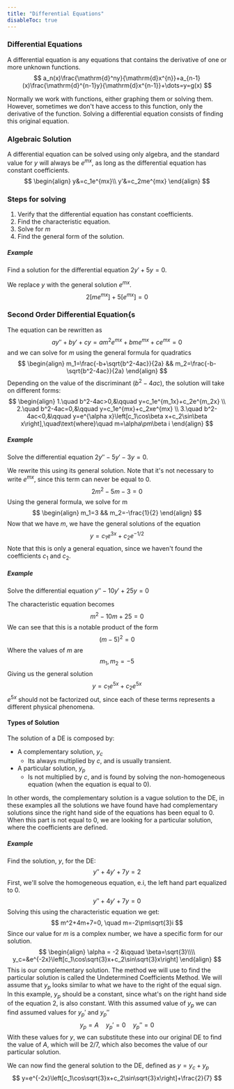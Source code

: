```yaml
---
title: "Differential Equations"
disableToc: true
---
```

### Differential Equations
A differential equation is any equations that contains the derivative of one or more unknown functions.
$$
   a_n(x)\frac{\mathrm{d}^ny}{\mathrm{d}x^{n}}+a_{n-1}(x)\frac{\mathrm{d}^{n-1}y}{\mathrm{d}x^{n-1}}+\dots=y=g(x)
$$


Normally we work with functions, either graphing them or solving them. However, sometimes we don't have access to this function, only the derivative of the function. Solving a differential equation consists of finding this original equation.

### Algebraic Solution
A differential equation can be solved using only algebra, and the standard value for $y$ will always be $e^{mx}$, as long as the differential equation has constant coefficients.
$$
\begin{align}
	y&=c_1e^{mx}\\
	y'&=c_2me^{mx}
\end{align}
$$

### Steps for solving
1. Verify that the differential equation has constant coefficients.
2. Find the characteristic equation.
3. Solve for $m$
4. Find the general form of the solution.

##### Example
Find a solution for the differential equation $2y'+5y=0$.

We replace $y$ with the general solution $e^{mx}$.
$$
2[me^{mx}]+5[e^{mx}]=0
$$


### Second Order Differential Equation{s
The equation can be rewritten as
$$
ay''+by'+cy=am^2e^{mx}+bme^{mx}+ce^{mx}=0
$$
and we can solve for $m$ using the general formula for quadratics
$$
\begin{align}
  m_1=\frac{-b+\sqrt{b^2-4ac}}{2a} &&
  m_2=\frac{-b-\sqrt{b^2-4ac}}{2a}
\end{align}
$$
Depending on the value of the discriminant $(b^2-4ac)$, the solution will take on different forms:
$$
\begin{align}
1.\quad b^2-4ac>0,&\qquad y=c_1e^{m_1x}+c_2e^{m_2x} \\
2.\quad b^2-4ac=0,&\qquad y=c_1e^{mx}+c_2xe^{mx} \\
3.\quad b^2-4ac<0,&\qquad y=e^{\alpha x}\left[c_1\cos\beta x+c_2\sin\beta x\right],\quad\text{where}\quad m=\alpha\pm\beta i
\end{align}
$$

##### Example
Solve the differential equation $2y''-5y'-3y=0$.

We rewrite this using its general solution. Note that it's not necessary to write $e^{mx}$, since this term can never be equal to $0$.
$$
2m^2-5m-3=0
$$
Using the general formula, we solve for m
$$
\begin{align}
m_1=3 &&
m_2=-\frac{1}{2}
\end{align}
$$
Now that we have $m$, we have the general solutions of the equation
$$
y=c_1e^{3x}+c_2e^{-1/2}
$$
Note that this is only a general equation, since we haven't found the coefficients $c_1$ and $c_2$.

##### Example
Solve the differential equation $y''-10y'+25y=0$

The characteristic equation becomes
$$
m^2-10m+25=0
$$
We can see that this is a notable product of the form
$$
(m-5)^2=0
$$
Where the values of $m$ are
$$
m_1,m_2=-5
$$
Giving us the general solution
$$
y=c_1e^{5x}+c_2e^{5x}
$$
$e^{5x}$ should not be factorized out, since each of these terms represents a different physical phenomena.

#### Types of Solution
The solution of a DE is composed by:
- A complementary solution, $y_c$
	- Its always multiplied by $c$, and is usually transient.
- A particular solution, $y_p$
	- Is not multiplied by $c$, and is found by solving the non-homogeneous equation (when the equation is equal to $0$).

In other words, the complementary solution is a vague solution to the DE, in these examples all the solutions we have found have had complementary solutions since the right hand side of the equations has been equal to $0$. When this part is not equal to $0$, we are looking for a particular solution, where the coefficients are defined.

##### Example
Find the solution, $y$, for the DE:
$$
y''+4y'+7y=2
$$
First, we'll solve the homogeneous equation, e.i, the left hand part equalized  to $0$.
$$
y''+4y'+7y=0
$$
Solving this using the characteristic equation we get:
$$
m^2+4m+7=0, \quad m=-2\pm\sqrt{3}i
$$
Since our value for $m$ is a complex number, we have a specific form for our solution.
$$
\begin{align}
\alpha = -2 &\qquad \beta=\sqrt{3}\\\\
y_c=&e^{-2x}\left[c_1\cos\sqrt{3}x+c_2\sin\sqrt{3}x\right]
\end{align}
$$
This is our complementary solution. The method we will use to find the particular solution is called the Undetermined Coefficients Method. We will assume that $y_p$ looks similar to what we have to the right of the equal sign. In this example, $y_p$ should be a constant, since what's on the right hand side of the equation $2$, is also constant. With this assumed value of $y_p$ we can find assumed values for $y_p'$ and $y_p''$
$$
y_p=A\quad y_p'=0\quad y_p''=0
$$
With these values for $y$, we can substitute these into our original DE to find the value of $A$, which will be $2/7$, which also becomes the value of our particular solution.

We can now find the general solution to the DE, defined as $y=y_c+y_p$
$$
y=e^{-2x}\left[c_1\cos\sqrt{3}x+c_2\sin\sqrt{3}x\right]+\frac{2}{7}
$$